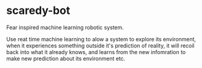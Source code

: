 # scaredy-bot
Fear inspired machine learning robotic system.

Use reat time machine learning to alow a system to explore its environment, when it experiences something outside it's prediction of reality, it will recoil back into what it already knows, and learns from the new infomration to make new prediction about its environment etc.
